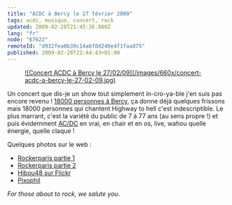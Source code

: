 ```yaml
---
title: "ACDC à Bercy le 27 février 2009"
tags: acdc, musique, concert, rock
updated: 2009-02-28T21:45:26.000Z
lang: "fr"
node: "67622"
remoteId: "d932fea0b39c14a6f0d240e4f1faa875"
published: 2009-02-28T22:44:43+01:00
---
```

<figure class="object-center"><a href="/images/concert-acdc-a-bercy-le-27-02-09.jpg">![Concert ACDC à Bercy le 27/02/09](/images/660x/concert-acdc-a-bercy-le-27-02-09.jpg)
</a></figure>


Un concert que dis-je un show tout simplement in-cro-ya-ble j'en suis pas encore revenu ! [18000 personnes à Bercy](http://www.servimg.com/image_preview.php?i=378&amp;u=11503988), ça donne déjà quelques frissons mais 18000 personnes qui chantent Highway to hell c'est indescriptible. Le plus marrant, c'est la variété du public de 7 à 77 ans (au sens propre !) et puis évidemment [AC/DC](/tag/acdc) en vrai, en chair et en os, live, wahou quelle énergie, quelle claque !


Quelques photos sur le web :

* [Rockerparis partie 1](http://rockerparis.blogspot.com/2009/02/acdc-paris-bercy-2-feb-27th-2009-part-1.html)
* [Rockerparis partie 2](http://rockerparis.blogspot.com/2009/02/acdc-bercy-2-feb-27th-2009-part-2.html)
* [Hibou48 sur Flickr](http://www.flickr.com/photos/hibou48/sets/72157614565567066/)
* [Pixophil](http://www.pixophil.fr/index.php?/category/587)

*For those about to rock, we salute you*.


